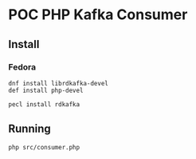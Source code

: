 # POC PHP Kafka Consumer

## Install

### Fedora

```
dnf install librdkafka-devel
def install php-devel

pecl install rdkafka
```

## Running

`php src/consumer.php`


